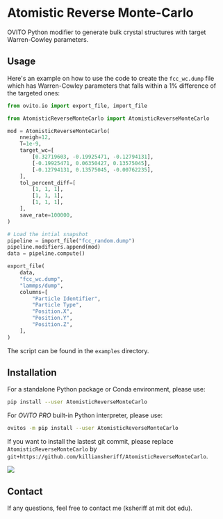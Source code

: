 # Atomistic Reverse Monte-Carlo 
OVITO Python modifier to generate bulk crystal structures with target Warren-Cowley parameters. 

## Usage 
Here's an example on how to use the code to create the ``fcc_wc.dump`` file which has Warren-Cowley parameters that falls within a 1% difference of the targeted ones:

```python 
from ovito.io import export_file, import_file

from AtomisticReverseMonteCarlo import AtomisticReverseMonteCarlo

mod = AtomisticReverseMonteCarlo(
    nneigh=12,                                                          # number of neighbors to compute WC parameters (12 1NN in fcc)
    T=1e-9,                                                             # rMC temperature
    target_wc=[                                                         # wc target 1-pij/cj
        [0.32719603, -0.19925471, -0.12794131],
        [-0.19925471, 0.06350427, 0.13575045],
        [-0.12794131, 0.13575045, -0.00762235],
    ],
    tol_percent_diff=[                                                  # max percent tolerence allowed before stopping
        [1, 1, 1],
        [1, 1, 1],
        [1, 1, 1],
    ],                          
    save_rate=100000,                                                   # Save rate
)

# Load the intial snapshot 
pipeline = import_file("fcc_random.dump")
pipeline.modifiers.append(mod)
data = pipeline.compute()

export_file(
    data,
    "fcc_wc.dump",
    "lammps/dump",
    columns=[
        "Particle Identifier",
        "Particle Type",
        "Position.X",
        "Position.Y",
        "Position.Z",
    ],
)
```
The script can be found in the ``examples`` directory.

## Installation
For a standalone Python package or Conda environment, please use:
```bash
pip install --user AtomisticReverseMonteCarlo
```

For *OVITO PRO* built-in Python interpreter, please use:
```bash
ovitos -m pip install --user AtomisticReverseMonteCarlo
```

If you want to install the lastest git commit, please replace ``AtomisticReverseMonteCarlo`` by ``git+https://github.com/killiansheriff/AtomisticReverseMonteCarlo``.

![](media/ovito_pro_desktop.png)

## Contact
If any questions, feel free to contact me (ksheriff at mit dot edu).
